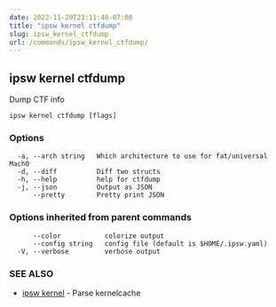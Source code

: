 ```yaml
---
date: 2022-11-20T23:11:40-07:00
title: "ipsw kernel ctfdump"
slug: ipsw_kernel_ctfdump
url: /commands/ipsw_kernel_ctfdump/
---
```

## ipsw kernel ctfdump

Dump CTF info

```
ipsw kernel ctfdump [flags]
```

### Options

```
  -a, --arch string   Which architecture to use for fat/universal MachO
  -d, --diff          Diff two structs
  -h, --help          help for ctfdump
  -j, --json          Output as JSON
      --pretty        Pretty print JSON
```

### Options inherited from parent commands

```
      --color           colorize output
      --config string   config file (default is $HOME/.ipsw.yaml)
  -V, --verbose         verbose output
```

### SEE ALSO

* [ipsw kernel](/cmd/ipsw_kernel/)	 - Parse kernelcache

